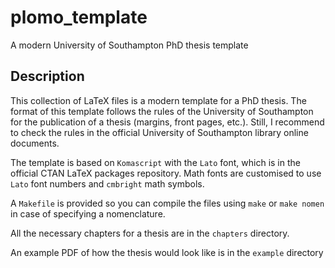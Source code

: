 # plomo_template
A modern University of Southampton PhD thesis template

## Description

This collection of LaTeX files is a modern template for a PhD thesis. The format of this template follows 
the rules of the University of Southampton for the publication of a thesis (margins, front pages, etc.).
Still, I recommend to check the rules in the official University of Southampton library online documents.

The template is based on `Komascript` with the `Lato` font, which is in the official CTAN LaTeX packages
repository. Math fonts are customised to use `Lato` font numbers and `cmbright` math symbols.

A `Makefile` is provided so you can compile the files using `make` or `make nomen` in case of specifying
a nomenclature.

All the necessary chapters for a thesis are in the `chapters` directory.

An example PDF of how the thesis would look like is in the `example` directory
